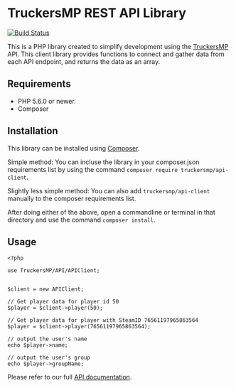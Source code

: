 # TruckersMP REST API Library

[![Build Status](https://travis-ci.org/TruckersMP/API-Client.svg?branch=master)](https://travis-ci.org/TruckersMP/API-Client)

This is a PHP library created to simplify development using the [TruckersMP](http://truckersmp.com/) API. This client library provides functions to connect and gather data from each API endpoint, and returns the data as an array.

## Requirements  

- PHP 5.6.0 or newer.
- Composer

## Installation

This library can be installed using [Composer](http://getcomposer.org/).

Simple method: You can incluse the library in your composer.json requirements list by using the command `composer require truckersmp/api-client`.

Slightly less simple method: You can also add `truckersmp/api-client` manually to the composer requirements list.

After doing either of the above, open a commandline or terminal in that directory and use the command `composer install`.

## Usage

```
<?php

use TruckersMP/API/APIClient;


$client = new APIClient;

// Get player data for player id 50
$player = $client->player(50);

// Get player data for player with SteamID 76561197965863564
$player = $client->player(76561197965863564);

// output the user's name
echo $player->name;

// output the user's group
echo $player->groupName;

```


Please refer to our full [API documentation](https://stats.truckersmp.com/api).